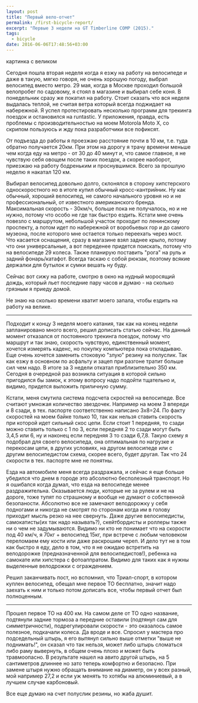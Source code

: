 ```yaml
---
layout: post
title: "Первый вело-отчет"
permalink: /first-bicycle-report/
excerpt: "Первые 3 недели на GT Timberline COMP (2015)."
tags:
  - bicycle
date: 2016-06-06T17:48:56+03:00
---
```


картинка с великом

Сегодня пошла вторая неделя когда я езжу на работу на велосипеде и даже в такую, мягко говоря, не очень хорошую погоду, выбрал велосипед вместо метро. 29 мая, когда в Москве проходил большой велопробег по садовому, я стоял в магазине и выбирал себе коня. В понедельник сразу же покатил на работу. Стоит сказать что вся неделя выдалась теплой, не считая ветра который всегда поджидает на набережной. Я успел протестировать несколько программ для трекинга поездок и остановился на runtastic. У приложения, правда, есть проблемы с производительностью на моем Motorola Moto X, со скрипом пользуюсь и жду пока разработчики все пофиксят.

От подъезда до работы я проезжаю расстояние почти в 10 км, т.е. туда обратно получается 20км. При этом на дорогу я трачу времени меньше чем когда еду на метро - от 30 до 40 минут и, что самое главное, я не чувствую себя овощем после таких поездок, а скорее наоборот, приезжаю на работу бодреньким и проснувшимся. Всего за прошлую неделю я накатал 120 км.

Выбирал велосипед довольно долго, склонялся в сторону хипстерского односкоростного но в итоге купил обычный кросс-кантрийник. Ну как обычный, хороший велосипед, не самого начального уровня но и не профессиональный, от известного американского бренда. Максимальная скорость - 30км/ч, больше пока не получалось, но и не нужно, потому что особо не где так быстро ездить. Кстати мне очень повезло с маршрутом, небольшой участок проходит по ленинскому проспекту, а потом идет по набережной от воробьевых гор и до самого музеона, после которого мне остается только переехать через мост. Что касается оснащения, сразу в магазине взял заднее крыло, потому что они универсальные, а вот переденее придется поискать, потому что на велосипеде 29 колеса. Также планирую поставить "рога" на руль и задний фонарь/катафот. Всегда таскаю с собой рюкзак, поэтому всякие держалки для бутылок и сумки вешать ну буду.

Сейчас вот сижу на работе, смотрю в окно на нудный моросящий дождь, который льет последние пару часов и думаю - на сколько грязным я приеду домой.

Не знаю на сколько времени хватит моего запала, чтобы ездить на работу на велике.

***

Подходит к концу 3 неделя моего катания, так как на конец недели запланировано много всего, решил дописать статью сейчас. На данный момент отказался от постоянного трекинга поездок, потому что маршрут и так знаю, скорость чувствую, единственный момент, хочется измерять каденс, но покупку компьютера пока откладываю. Еще очень хочется заменить стоковую "злую" резину на полуслик. Так как езжу в основном по асфальту и зацеп при разгоне тратит больше сил чем надо. В итоге за 3 недели откатал приблизительно 350 км. Сегодня в очередной раз возникла ситуация в которой сильно пригодился бы замок, к этому вопросу надо подойти тщательно и, видимо, придется выложить приличную сумму.

Кстати, меня смутила система подсчета скростей на велосипеде. Все считают умножая количество звездочек. Например на моем 3 впереди и 8 сзади, в тех. паспорте соответственно написано 3х8=24. По факту скоростей на моем байке только 10, так как нельзя ставить скорость при которой идет сильный скос цепи. Если стоит 1 передняя, то сзади можно ставить только с 1 по 3, если передняя 2 то сзади могут быть 3,4,5 или 6, ну и наконец если передняя 3 то сзади 6,7,8. Такую схему я подобрал для своего велосипеда, она оптимальная по нагрузке и перекосам цепи, в других условиях, на другом велосипеде или с другим велосипедистом схема, скорее всего, будет другая. Так что 24 скорости в тех. паспорте мне не понятны.

Езда на автомобиле меня всегда раздражала, и сейчас я еще больше убедился что днем в городе это абсолютно бесполезный транспорт. Но я ошибался когда думал, что езда на велосипеде менее раздражительна. Оказывается люди, которые не за рулем и не на дороге, тоже тупят по страшному и вообще не думают о собственной безопаности. Абсолютно все не замечают велодорожку у себя подногами и никогда не смотрят по сторонам когда им в голову приходит мысль резко на нее свернуть. Даже другие велосипедисты, самокатисты(их так надо называть?), скейтбордисты и роллеры также ни о чем не задумываются. Видимо ни кто не понимает что на скорости под 40 км/ч, я 70кг + велосипед 15кг, при встрече с любым человеком переломаем ему кости или даже раскрошим череп. И дело тут не в том как быстро я еду, дело в том, что я не ожидаю встретить на велодорожке (предназначенной для велосипедистов!), ребенка на самокате или хипстера с фотоаппратом. Видимо для таких как я нужны выделенные велодрожки с ограждением.

Решил заканчивать пост, но вспомнил, что Триал-спорт, в котором куплен велосипед, обещал мне первое ТО бесплатно, значит надо заехать к ним и только потом дописать все, чтобы первый отчет был полноценным.

***

Прошел первое ТО на 400 км. На самом деле от ТО одно название, подтянули задние тормоза а передние оставили (подтянул сам для симметричности), подрегулировали скорости - это оказалось самое полезное, подкачали колеса. Да вроде и все. Спросил у мастера про подседельный штырь, я его вытянул сильно выше отметки "выше не поднимать!", он сказал что так нельзя, может либо штырь сломаться либо раму вывернуть, в общем очень плохо и может быть травмоопасно. В результате нашел на авито другой штырь, на 5 сантиметров длиннее но зато теперь комфортно и безопасно. При замене штыря нужно обращать внимание на диаметр, он у всех разный, мой например 27,2 и если уж менять то хотябы на алюминиевый, а в лучшем случае карбоновый.

Все еще думаю на счет полуслик резины, но жаба душит.
